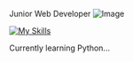 Junior Web Developer 
![Image](https://www.gif-maniac.com/gifs/50/49785.gif)

[![My Skills](https://skillicons.dev/icons?i=js,html,css,php,py)](https://skillicons.dev)

Currently learning Python...

